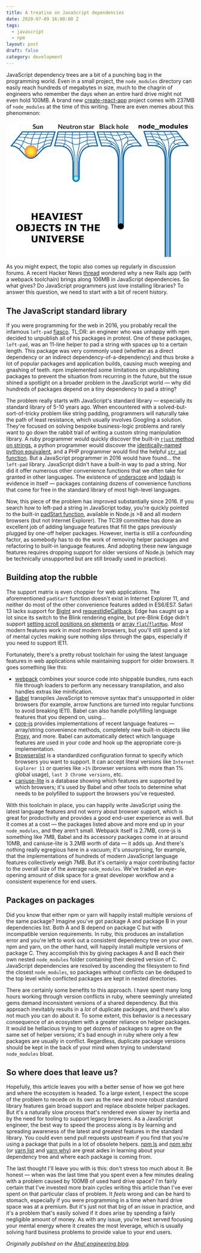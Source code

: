 ```yaml
---
title: A treatise on JavaScript dependencies
date: 2020-07-09 16:00:00 Z
tags:
  - javascript
  - npm
layout: post
draft: false
category: development
---
```


JavaScript dependency trees are a bit of a punching bag in the programming world. Even in a small project, the `node_modules` directory can easily reach hundreds of megabytes in size, much to the chagrin of engineers who remember the days when an entire hard drive might not even hold 100MB. A brand new [create-react-app](https://github.com/facebook/create-react-app) project comes with 237MB of `node_modules` at the time of this writing. There are even memes about this phenomenon:

![Heaviest objects in the universe: sun, neutron star, black hole, node_modules](./heaviest-objects-universe-node-modules.png)

As you might expect, the topic also comes up regularly in discussion forums. A recent Hacker News [thread](https://news.ycombinator.com/item?id=23705501) wondered why a new Rails app (with a webpack toolchain) brings along 106MB in JavaScript dependencies. So what gives? Do JavaScript programmers just love installing libraries? To answer this question, we need to start with a bit of recent history.

## The JavaScript standard library

If you were programming for the web in 2016, you probably recall the infamous `left-pad` [fiasco](https://qz.com/646467/how-one-programmer-broke-the-internet-by-deleting-a-tiny-piece-of-code). TL;DR: an engineer who was unhappy with npm decided to unpublish all of his packages in protest. One of these packages, `left-pad`, was an 11-line helper to pad a string with spaces up to a certain length. This package was very commonly used (whether as a direct dependency or an indirect dependency-of-a-dependency) and thus broke a lot of popular packages and application builds, causing much weeping and gnashing of teeth. npm implemented some limitations on unpublishing packages to prevent the situation from recurring in the future, but the issue shined a spotlight on a broader problem in the JavaScript world — why did hundreds of packages depend on a tiny dependency to pad a string?

The problem really starts with JavaScript's standard library — especially its standard library of 5-10 years ago. When encountered with a solved-but-sort-of-tricky problem like string padding, programmers will naturally take the path of least resistance, which usually involves Googling a solution. They're focused on solving bespoke business-logic problems and rarely want to go down the rabbit trail of writing a custom string manipulation library. A ruby programmer would quickly discover the built-in [`rjust` method on strings](https://apidock.com/ruby/String/rjust), a python programmer would discover the [identically-named python equivalent](https://python-reference.readthedocs.io/en/latest/docs/str/rjust.html), and a PHP programmer would find the helpful [`str_pad` function](https://www.php.net/manual/en/function.str-pad.php). But a JavaScript programmer in 2016 would have found... the `left-pad` library. JavaScript didn't have a built-in way to pad a string. Nor did it offer numerous other convenience functions that we often take for granted in other languages. The existence of [underscore](https://underscorejs.org) and [lodash](https://lodash.com) is evidence in itself — packages containing dozens of convenience functions that come for free in the standard library of most high-level languages.

Now, this piece of the problem has improved substantially since 2016. If you search how to left-pad a string in JavaScript today, you're quickly pointed to the built-in [padStart function](https://developer.mozilla.org/en-US/docs/Web/JavaScript/Reference/Global_Objects/String/padStart), available in Node.js >8 and all modern browsers (but not Internet Explorer). The TC39 committee has done an excellent job of adding language features that fill the gaps previously plugged by one-off helper packages. However, inertia is still a confounding factor, as somebody has to do the work of removing helper packages and refactoring to built-in language features. And adopting these new language features requires dropping support for older versions of Node.js (which may be technically unsupported but are still broadly used in practice).

## Building atop the rubble

The support matrix is even choppier for web applications. The aforementioned `padStart` function doesn't exist in Internet Explorer 11, and neither do most of the other convenience features added in ES6/ES7. Safari 13 lacks support for [BigInt](https://caniuse.com/#feat=bigint) and [requestIdleCallback](https://caniuse.com/#feat=requestidlecallback). Edge has caught up a lot since its switch to the Blink rendering engine, but pre-Blink Edge didn't support [setting scroll positions on elements](https://caniuse.com/#feat=element-scroll-methods) or [array `flat`/`flatMap`](https://caniuse.com/#feat=array-flat). _Most_ modern features work in _most_ modern browsers, but you'll still spend a lot of mental cycles making sure nothing slips through the gaps, especially if you need to support IE11.

Fortunately, there's a pretty robust toolchain for using the latest language features in web applications while maintaining support for older browsers. It goes something like this:

* [webpack](https://webpack.js.org) combines your source code into shippable bundles, runs each file through loaders to perform any necessary transpilation, and also handles extras like minification.
* [Babel](https://babeljs.io) transpiles JavaScript to remove syntax that's unsupported in older browsers (for example, arrow functions are turned into regular functions to avoid breaking IE11). Babel can also handle polyfilling language features that you depend on, using...
* [core-js](https://github.com/zloirock/core-js) provides implementations of recent language features — array/string convenience methods, completely new built-in objects like [Proxy](https://developer.mozilla.org/en-US/docs/Web/JavaScript/Reference/Global_Objects/Proxy), and more. Babel can automatically detect which language features are used in your code and hook up the appropriate core-js implementation.
* [Browserslist](https://github.com/browserslist/browserslist) is a standardized configuration format to specify which browsers you want to support. It can accept literal versions like `Internet Explorer 11` or queries like `>1%` (browser versions with more than 1% global usage), `last 3 Chrome versions`, etc.
* [caniuse-lite](https://github.com/ben-eb/caniuse-lite) is a database showing which features are supported by which browsers; it's used by Babel and other tools to determine what needs to be polyfilled to support the browsers you've requested.

With this toolchain in place, you can happily write JavaScript using the latest language features and not worry about browser support, which is great for productivity and provides a good end-user experience as well. But it comes at a cost — the packages listed above and more end up in your `node_modules`, and they aren't small. Webpack itself is 2.7MB, core-js is something like 7MB, Babel and its accessory packages come in at around 10MB, and caniuse-lite is 3.2MB worth of data — it adds up. And there's nothing really egregious here in a vacuum; it's unsurprising, for example, that the implementations of hundreds of modern JavaScript language features collectively weigh 7MB. But it's certainly a major contributing factor to the overall size of the average `node_modules`. We've traded an eye-opening amount of disk space for a great developer workflow and a consistent experience for end users.

## Packages on packages

Did you know that either npm or yarn will happily install multiple versions of the same package? Imagine you've got package A and package B in your dependencies list. Both A and B depend on package C but with incompatible version requirements. In ruby, this produces an installation error and you're left to work out a consistent dependency tree on your own. npm and yarn, on the other hand, will happily install multiple versions of package C. They accomplish this by giving packages A and B each their own nested `node_modules` folder containing their desired version of C. JavaScript dependencies are resolved by ascending the filesystem to find the closest `node_modules`, so packages without conflicts can be deduped to the top level while conflicted packages are kept in nested directories.

There are certainly some benefits to this approach. I have spent many long hours working through version conflicts in ruby, where seemingly unrelated gems demand inconsistent versions of a shared dependency. But this approach inevitably results in a _lot_ of duplicate packages, and there's also not much you can do about it. To some extent, this behavior is a necessary consequence of an ecosystem with a greater reliance on helper packages. It would be hellacious trying to get dozens of packages to agree on the same set of helper versions; it's bad enough in ruby where only a few packages are usually in conflict. Regardless, duplicate package versions should be kept in the back of your mind when trying to understand `node_modules` bloat.

## So where does that leave us?

Hopefully, this article leaves you with a better sense of how we got here and where the ecosystem is headed. To a large extent, I expect the scope of the problem to recede on its own as the new and more robust standard library features gain broad support and replace obsolete helper packages. But it's a naturally slow process that's rendered even slower by inertia and by the need for tooling to support legacy browsers. As a JavaScript engineer, the best way to speed the process along is by learning and spreading awareness of the latest and greatest features in the standard library. You could even send pull requests upstream if you find that you're using a package that pulls in a lot of obsolete helpers. [npm ls](https://docs.npmjs.com/cli/ls.html) and [npm why](https://www.npmjs.com/package/npm-why) (or [yarn list](https://classic.yarnpkg.com/en/docs/cli/list) and [yarn why](https://classic.yarnpkg.com/en/docs/cli/why)) are great aides in learning about your dependency tree and where each package is coming from.

The last thought I'll leave you with is this: don't stress too much about it. Be honest — when was the last time that you spent even a few minutes dealing with a problem caused by 100MB of used hard drive space? I'm fairly certain that I've invested more brain cycles writing this article than I've ever spent on that particular class of problem. It _feels_ wrong and can be hard to stomach, especially if you were programming in a time when hard drive space was at a premium. But it's just not that big of an issue in practice, and it's a problem that's easily solved if it does arise by spending a fairly negligible amount of money. As with any issue, you're best served focusing your mental energy where it creates the most leverage, which is usually solving hard business problems to provide value to your end users.

_Originally published on the [Aha! engineering blog](https://www.aha.io/engineering/articles/treatise-javascript-dependencies)._
